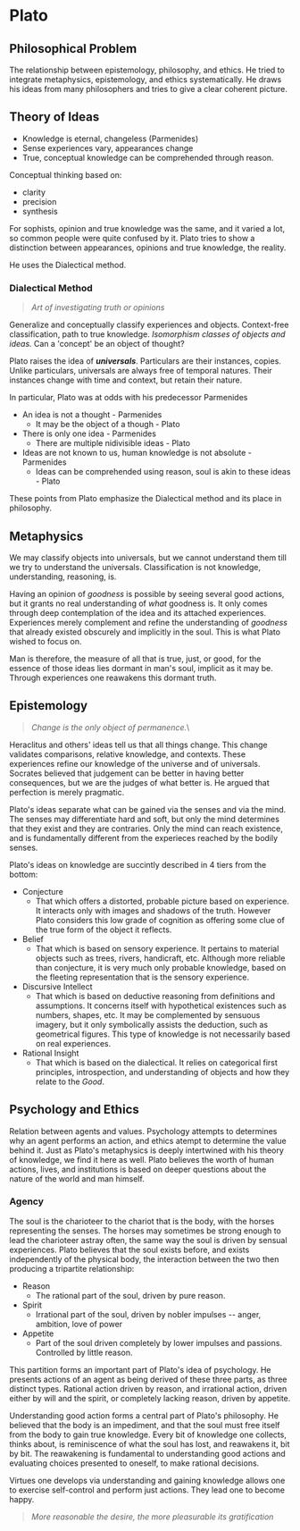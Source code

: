 
# Plato

## Philosophical Problem

The relationship between epistemology, philosophy, and 
ethics. He tried to integrate metaphysics, epistemology, 
and ethics systematically. He draws his ideas from many 
philosophers and tries to give a clear coherent picture.

## Theory of Ideas

- Knowledge is eternal, changeless (Parmenides)
- Sense experiences vary, appearances change
- True, conceptual knowledge can be comprehended through reason.

Conceptual thinking based on:

- clarity
- precision
- synthesis

For sophists, opinion and true knowledge was the same, 
and it varied a lot, so common people were quite confused 
by it. Plato tries to show a distinction between 
appearances, opinions and true knowledge, the reality.

He uses the Dialectical method.

### Dialectical Method

> *Art of investigating truth or opinions*

Generalize and conceptually classify experiences and 
objects. Context-free classification, path to true 
knowledge. *Isomorphism classes of objects and ideas.* 
Can a 'concept' be an object of thought?

Plato raises the idea of ***universals***. Particulars 
are their instances, copies. Unlike particulars, 
universals are always free of temporal natures. Their 
instances change with time and context, but retain their 
nature.

In particular, Plato was at odds with his predecessor Parmenides

- An idea is not a thought - Parmenides
  - It may be the object of a though - Plato
- There is only one idea - Parmenides
  - There are multiple nidivisible ideas - Plato
- Ideas are not known to us, human knowledge is not absolute - Parmenides 
  - Ideas can be comprehended using 
  reason, soul is akin to these ideas - Plato

These points from Plato emphasize the Dialectical method 
and its place in philosophy.


## Metaphysics

We may classify objects into universals, but we cannot 
understand them till we try to understand the universals. 
Classification is not knowledge, understanding, 
reasoning, is.

Having an opinion of *goodness* is possible by seeing several good 
actions, but it grants no real understanding of *what* goodness is. It 
only comes through deep contemplation of the idea and its attached 
experiences. Experiences merely complement and refine the understanding 
of *goodness* that already existed obscurely and implicitly in the 
soul. This is what Plato wished to focus on.

Man is therefore, the measure of all that is true, just, or good, for 
the essence of those ideas lies dormant in man's soul, implicit as it 
may be. Through experiences one reawakens this dormant truth.

## Epistemology

> *Change is the only object of permanence.*\

Heraclitus and others' ideas tell us that all things 
change. This change validates comparisons, relative 
knowledge, and contexts. These experiences refine our 
knowledge of the universe and of universals. Socrates 
believed that judgement can be better in having better 
consequences, but we are the judges of what better is. He 
argued that perfection is merely pragmatic.

Plato's ideas separate what can be gained via the senses 
and via the mind. The senses may differentiate hard and 
soft, but only the mind determines that they exist and 
they are contraries. Only the mind can reach existence, 
and is fundamentally different from the experieces 
reached by the bodily senses.

Plato's ideas on knowledge are succintly described in 4 tiers from the 
bottom:

- Conjecture 
  - That which offers a distorted, probable picture based on 
    experience. It interacts only with images and shadows of the truth. 
    However Plato considers this low grade of cognition as offering 
    some clue of the true form of the object it reflects.
- Belief 
  - That which is based on sensory experience. It pertains to 
    material objects such as trees, rivers, handicraft, etc. Although 
    more reliable than conjecture, it is very much only probable 
    knowledge, based on the fleeting representation that is the sensory 
    experience.
- Discursive Intellect 
  - That which is based on deductive reasoning
    from definitions and assumptions. It concerns itself with 
    hypothetical existences such as numbers, shapes, etc. It may be 
    complemented by sensuous imagery, but it only symbolically assists 
    the deduction, such as geometrical figures. This type of knowledge 
    is not necessarily based on real experiences.
- Rational Insight 
  - That which is based on the dialectical. It relies 
    on categorical first principles, introspection, and understanding 
    of objects and how they relate to the *Good*.


## Psychology and Ethics

Relation between agents and values. Psychology attempts 
to determines why an agent performs an action, and ethics 
atempt to determine the value behind it. Just as Plato's 
metaphysics is deeply intertwined with his theory of 
knowledge, we find it here as well. Plato believes the 
worth of human actions, lives, and institutions is based 
on deeper questions about the nature of the world and man 
himself.

### Agency

The soul is the charioteer to the chariot that is the 
body, with the horses representing the senses. The horses 
may sometimes be strong enough to lead the charioteer 
astray often, the same way the soul is driven by sensual 
experiences. Plato believes that the soul exists before, 
and exists independently of the physical body, the 
interaction between the two then producing a tripartite 
relationship:

- Reason
  - The rational part of the soul, driven by pure reason.
- Spirit
  - Irrational part of the soul, driven by nobler impulses -- anger, ambition, love of power
- Appetite
  - Part of the soul driven completely by lower impulses and passions. Controlled by little reason.

This partition forms an important part of Plato's idea of 
psychology. He presents actions of an agent as being 
derived of these three parts, as three distinct types. 
Rational action driven by reason, and irrational action, 
driven either by will and the spirit, or completely 
lacking reason, driven by appetite.

Understanding good action forms a central part of Plato's 
philosophy. He believed that the body is an impediment, 
and that the soul must free itself from the body to gain 
true knowledge. Every bit of knowledge one collects, 
thinks about, is reminiscence of what the soul has lost, 
and reawakens it, bit by bit. The reawakening is 
fundamental to understanding good actions and evaluating 
choices presented to oneself, to make rational decisions.

Virtues one develops via understanding and gaining 
knowledge allows one to exercise self-control and perform 
just actions. They lead one to become happy.

> *More reasonable the desire, the more pleasurable its 
> gratification*

